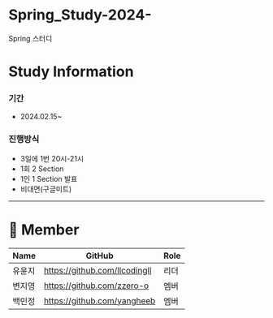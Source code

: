 # Spring_Study-2024-
Spring 스터디

# Study Information
### 기간
- 2024.02.15~
  
### 진행방식
- 3일에 1번 20시-21시
- 1회 2 Section
- 1인 1 Section 발표
- 비대면(구글미트)
---
# 👥 Member
| Name | GitHub | Role |
| --- | --- | --- |
| 유윤지 | https://github.com/llcodingll | 리더 |
| 변지영 | https://github.com/zzero-o | 멤버 |
| 백민정 | https://github.com/yangheeb | 멤버 |
